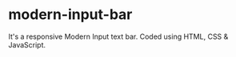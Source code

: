 # modern-input-bar
It's a responsive Modern Input text bar. Coded using HTML, CSS &amp; JavaScript.
